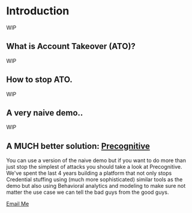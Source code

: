# Introduction

WIP

## What is Account Takeover (ATO)?

WIP

## How to stop ATO.

WIP

## A very naive demo..

WIP

## A MUCH better solution: [Precognitive](https://precognitive.com/account-takeover/)

You can use a version of the naive demo but if you want to do more than just stop the simplest
of attacks you should take a look at Precognitive. We've spent the last 4 years building a platform
that not only stops Credential stuffing using (much more sophisticated) similar tools as the demo
but also using Behavioral analytics and modeling to make sure not matter the use case we can tell 
the bad guys from the good guys.

[Email Me](mailto:zac@precognitive.io)

